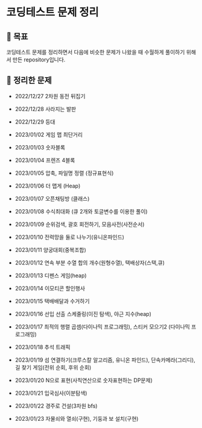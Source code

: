 # 코딩테스트 문제 정리


## 📌 목표

코딩테스트 문제를 정리하면서 다음에 비슷한 문제가 나왔을 때 수월하게 풀이하기 위해서 만든 repository입니다. 

## 📌 정리한 문제

- 2022/12/27 2차원 동전 뒤집기

- 2022/12/28 사라지는 발판

- 2022/12/29 등대

- 2023/01/02 게임 맵 최단거리

- 2023/01/03 숫자블록

- 2023/01/04 프렌즈 4블록

- 2023/01/05 압축, 파일명 정렬 (정규표현식)

- 2023/01/06 더 맵게 (Heap)

- 2023/01/07 오픈채팅방 (클래스)

- 2023/01/08 수식최대화 (큐 2개와 토글변수를 이용한 풀이)

- 2023/01/09 순위검색, 괄호 회전하기, 모음사전(사전순서)

- 2023/01/10 전력망을 둘로 나누기(유니온파인드)

- 2023/01/11 양궁대회(중복조합)

- 2023/01/12 연속 부분 수열 합의 개수(원형수열), 택배상자(스택,큐)

- 2023/01/13 디펜스 게임(heap)

- 2023/01/14 이모티콘 할인행사

- 2023/01/15 택배배달과 수거하기

- 2023/01/16 선입 선출 스케줄링(이진 탐색), 야근 지수(heap)

- 2023/01/17 최적의 행렬 곱셈(다이나믹 프로그래밍), 스티커 모으기2 (다이나믹 프로그래밍)

- 2023/01/18 추석 트래픽

- 2023/01/19 섬 연결하기(크루스칼 알고리즘, 유니온 파인드), 단속카메라(그리디), 길 찾기 게임(전위 순회, 후위 순회)

- 2023/01/20 N으로 표현(사칙연산으로 숫자표현하는 DP문제)

- 2023/01/21 입국심사(이분탐색)

- 2023/01/22 경주로 건설(3차원 bfs)

- 2023/01/23 자물쇠와 열쇠(구현), 기둥과 보 설치(구현)
